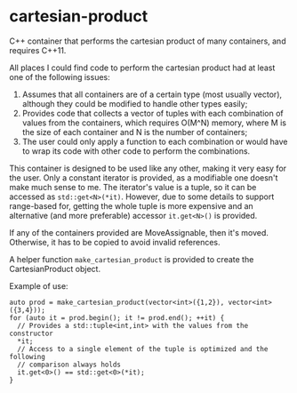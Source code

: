cartesian-product
=================

C++ container that performs the cartesian product of many containers, and
requires C++11.

All places I could find code to perform the cartesian product had at least one
of the following issues:

1. Assumes that all containers are of a certain type (most usually vector),
although they could be modified to handle other types easily;
2. Provides code that collects a vector of tuples with each combination of
values from the containers, which requires O(M^N) memory, where M is the size of
each container and N is the number of containers;
3. The user could only apply a function to each combination or would have to
wrap its code with other code to perform the combinations.

This container is designed to be used like any other, making it very easy for
the user. Only a constant iterator is provided, as a modifiable one doesn't make
much sense to me. The iterator's value is a tuple, so it can be accessed as
`std::get<N>(*it)`. However, due to some details to support range-based for,
getting the whole tuple is more expensive and an alternative (and more
preferable) accessor `it.get<N>()` is provided.

If any of the containers provided are MoveAssignable, then it's moved.
Otherwise, it has to be copied to avoid invalid references.

A helper function `make_cartesian_product` is provided to create the
CartesianProduct object.

Example of use:
```
auto prod = make_cartesian_product(vector<int>({1,2}), vector<int>({3,4}));
for (auto it = prod.begin(); it != prod.end(); ++it) {
  // Provides a std::tuple<int,int> with the values from the constructor
  *it;
  // Access to a single element of the tuple is optimized and the following
  // comparison always holds
  it.get<0>() == std::get<0>(*it);
}
```
